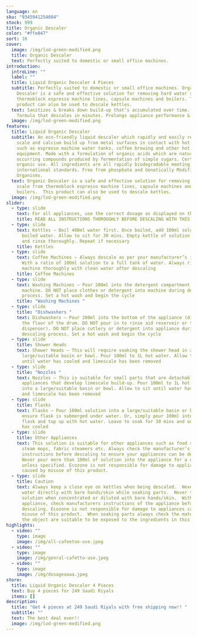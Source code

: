 ```yaml
---
language: en
sku: "9345941254084"
stock: 999
title: Organic Descaler
color: "#ffe047"
sort: 10
cover:
  image: /img/lod-green-modified.png
  title: Organic Descaler
  text: Perfectly suited to domestic or small office machines.
introduction:
  introLine: ""
  label: ""
  title: Liquid Organic Descaler 4 Pieces
  subtitle: Perfectly suited to domestic or small office machines. Organic
    Descaler is a safe and effective solution for removing hard water scale from
    thermoblock espresso machine lines, capsule machines and boilers. This
    product can also be used to descale kettles.
  text: Sanitizes & breaks down build-up that’s accumulated over time. Fast acting
    formula that descales in minutes. Prolongs appliance performance & life-time
  image: /img/lod-green-modified.png
features:
  title: Liquid Organic Descaler
  subtitle: An eco-friendly liquid descaler which rapidly and easily removes lime
    scale and calcium build up from metal surfaces in contact with hot water
    such as espresso machine water tanks, coffee brewing and other hot water
    equipment. Made with a formulation of organic acids which are naturally
    occurring compounds produced by fermentation of simple sugars. Certified for
    organic use. All ingredients are all rapidly biodegradable meeting
    international standards. Free from phosphate and Genetically Modified
    Organisms.
  text: Organic Descaler is a safe and effective solution for removing hard water
    scale from thermoblock espresso machine lines, capsule machines and
    boilers.  This product can also be used to descale kettles.
  image: /img/lod-green-modified.png
slider:
  - type: slide
    text: For all appliances, use the correct dosage as displayed on the bottle.
    title: READ ALL INSTRUCTIONS THOROUGHLY BEFORE DESCALING WITH THIS PRODUCT.
  - type: slide
    text: Kettles – Boil 400ml water first. Once boiled, add 100ml solution to the
      boiled water. Allow to sit for 30 mins. Empty kettle of solution and water
      and rinse thoroughly. Repeat if necessary
    title: Kettles
  - type: slide
    text: Coffee Machines – Always descale as per your manufacturer’s instructions.
      With a ratio of 100ml solution to a full tank of water. Always rinse the
      machine thoroughly with clean water after descaling
    title: Coffee Machines
  - type: slide
    text: Washing Machines – Pour 200ml into the detergent compartment of your
      machine. DO NOT place clothes or detergent into machine during descaling
      process. Set a hot wash and begin the cycle
    title: "Washing Machines "
  - type: slide
    title: "Dishwashers "
    text: Dishwashers – Pour 200ml into the bottom of the appliance (directly on to
      the floor of the drum. DO NOT pour in to rinse aid reservoir or tablet
      dispenser). DO NOT place cutlery or detergent into appliance during
      descaling process. Set a hot wash and begin the cycle
  - type: slide
    title: Shower Heads
    text: Shower Heads – This will require soaking the shower head in a
      large/suitable basin or bowl. Pour 100ml to 1L hot water. Allow to sit
      until water has cooled and limescale has been removed
  - type: slide
    title: "Nozzles "
    text: Nozzles – This is suitable for small parts that are detachable from
      appliances that develop limescale build-up. Pour 100ml to 1L hot water
      into a large/suitable basin or bowl. Allow to sit until water has cooled
      and limescale has been removed
  - type: slide
    title: Flasks
    text: Flasks – Pour 100ml solution into a large/suitable basin or bowl and
      ensure flask is submerged under water. Or, simply pour 100ml into the
      flask and top up with hot water. Leave to soak for 30 mins and until water
      has cooled
  - type: slide
    title: Other Appliances
    text: This solution is suitable for other appliances such as food steamers,
      steam mops, fabric steamers etc. Always check the manufacturer’s
      instructions before descaling to ensure your appliances can be descaled.
      Never pour more than 100ml of solution into the appliance for a descale
      unless specified. Ecozone is not responsible for damage to appliances
      caused by misuse of this product.
  - type: slide
    title: Caution
    text: Always keep a close eye on kettles when being descaled.  Never touch hot
      water directly with bare hands/skin while soaking parts.  Never touch
      solution when concentrated or diluted with bare hands/skin.  With every
      appliance, check manufacturers instructions of the appliance before
      descaling. Ecozone is not responsible for damage to appliances caused by
      misuse of this product.  When soaking parts always check the materials of
      the object are suitable to be exposed to the ingredients in this product.
highlights:
  - video: ""
    type: image
    image: /img/all-cafeetoo-use.jpeg
  - video: ""
    type: image
    image: /img/genral-cafetto-use.jpeg
  - video: ""
    type: image
    image: /img/dosageaaaa.jpeg
store:
  title: Liquid Organic Descaler 4 Pieces
  text: Buy 4 pieces for 249 Saudi Riyals
  items: []
description:
  title: "Get 4 pieces at 249 Saudi Riyals with free shipping now!! "
  subtitle: ""
  text: The best deal ever!!
  image: /img/lod-green-modified.png
---
```

